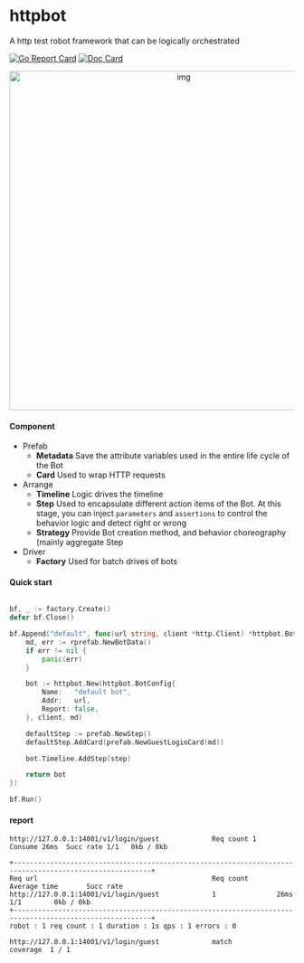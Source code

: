 # httpbot
A http test robot framework that can be logically orchestrated

[![Go Report Card](https://goreportcard.com/badge/github.com/pojol/httpbot)](https://goreportcard.com/report/github.com/pojol/httpbot)
[![Doc Card](https://img.shields.io/badge/httpbot-doc-2ca5e0?style=flat&logo=appveyor)](https://pojol.gitbook.io/httpbot/)

<div align="center">
    <img src="https://i.postimg.cc/v86d0Vqv/image.png" alt="img" width="600">
</div>

#### Component
* Prefab
  * **Metadata** Save the attribute variables used in the entire life cycle of the Bot
  * **Card** Used to wrap HTTP requests
* Arrange
  * **Timeline** Logic drives the timeline
  * **Step** Used to encapsulate different action items of the Bot. At this stage, you can inject `parameters` and `assertions` to control the behavior logic and detect right or wrong
  * **Strategy** Provide Bot creation method, and behavior choreography (mainly aggregate Step
* Driver
  * **Factory** Used for batch drives of bots



#### Quick start
```go

bf, _ := factory.Create()
defer bf.Close()

bf.Append("default", func(url string, client *http.Client) *httpbot.Bot {
	md, err := rprefab.NewBotData()
	if err != nil {
		panic(err)
	}

	bot := httpbot.New(httpbot.BotConfig{
		Name:   "default bot",
		Addr:   url,
		Report: false,
	}, client, md)

	defaultStep := prefab.NewStep()
	defaultStep.AddCard(prefab.NewGuestLoginCard(md))

	bot.Timeline.AddStep(step)

	return bot
})

bf.Run()

```



#### report
```shell
http://127.0.0.1:14001/v1/login/guest             Req count 1     Consume 26ms  Succ rate 1/1   0kb / 0kb

+--------------------------------------------------------------------------------------------------------+
Req url                                           Req count       Average time       Succ rate
http://127.0.0.1:14001/v1/login/guest             1               26ms               1/1        0kb / 0kb
+--------------------------------------------------------------------------------------------------------+
robot : 1 req count : 1 duration : 1s qps : 1 errors : 0

http://127.0.0.1:14001/v1/login/guest             match
coverage  1 / 1
```